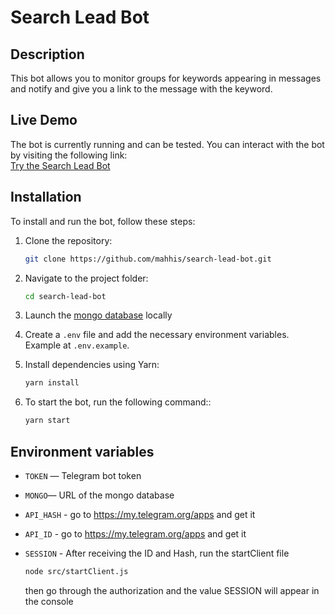 # Search Lead Bot

## Description

This bot allows you to monitor groups for keywords appearing in messages and notify and give you a link to the message with the keyword.

## Live Demo

The bot is currently running and can be tested. You can interact with the bot by visiting the following link:  
[Try the Search Lead Bot](https://t.me/search_lead_bot)

## Installation

To install and run the bot, follow these steps:

1. Clone the repository:

    ```bash
    git clone https://github.com/mahhis/search-lead-bot.git
    ```

2. Navigate to the project folder:

    ```bash
    cd search-lead-bot
    ```

3. Launch the [mongo database](https://www.mongodb.com/) locally

4. Create a `.env` file and add the necessary environment variables. Example at `.env.example`.

5. Install dependencies using Yarn:

    ```bash
    yarn install
    ```
6. To start the bot, run the following command::

    ```bash
    yarn start
    ```    

## Environment variables

- `TOKEN` — Telegram bot token
- `MONGO`— URL of the mongo database
- `API_HASH` - go to https://my.telegram.org/apps and get it 
- `API_ID` - go to https://my.telegram.org/apps and get it 

- `SESSION` - After receiving the ID and Hash, run the startClient file

    ```bash
    node src/startClient.js
    ```   
   then go through the authorization and the value SESSION will appear in the console   
  
     






